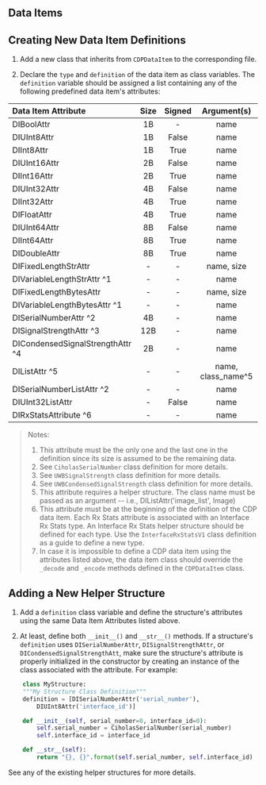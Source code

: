 Data Items
----------

## Creating New Data Item Definitions

1. Add a new class that inherits from `CDPDataItem` to the corresponding file.

2. Declare the `type` and `definition` of the data item as class variables. The `definition` variable should be assigned a list containing any of the following predefined data item's attributes:

| Data Item Attribute              | Size  | Signed | Argument(s)       |
| :------------------------------- | :---: | :----: | :---------------: |
| DIBoolAttr                   | 1B    |   -    | name              |
| DIUInt8Attr                  | 1B    | False  | name              |
| DIInt8Attr                   | 1B    | True   | name              |
| DIUInt16Attr                 | 2B    | False  | name              |
| DIInt16Attr                  | 2B    | True   | name              |
| DIUInt32Attr                 | 4B    | False  | name              |
| DIInt32Attr                  | 4B    | True   | name              |
| DIFloatAttr                  | 4B    | True   | name              |
| DIUInt64Attr                 | 8B    | False  | name              |
| DIInt64Attr                  | 8B    | True   | name              |
| DIDoubleAttr                 | 8B    | True   | name              |
| DIFixedLengthStrAttr         |  -    |    -   | name, size        |
| DIVariableLengthStrAttr ^1       |  -    |    -   | name              |
| DIFixedLengthBytesAttr           |  -    |    -   | name, size        |
| DIVariableLengthBytesAttr ^1     |  -    |    -   | name              |
| DISerialNumberAttr ^2            | 4B    |    -   | name              |
| DISignalStrengthAttr ^3          | 12B   |    -   | name              |
| DICondensedSignalStrengthAttr ^4 | 2B    |    -   | name              |
| DIListAttr ^5                    |  -    |    -   | name, class_name^5|
| DISerialNumberListAttr ^2        |  -    |    -   | name              |
| DIUInt32ListAttr                 |  -    | False  | name              |
| DIRxStatsAttribute ^6            |  -    |    -   | name              |

> Notes:
> 1. This attribute must be the only one and the last one in the definition since its size is assumed to be the remaining data.
> 2. See `CiholasSerialNumber` class definition for more details.
> 3. See `UWBSignalStrength` class definition for more details.
> 4. See `UWBCondensedSignalStrength` class definition for more details.
> 5. This attribute requires a helper structure. The class name must be passed as an argument -- i.e., DIListAttr('image_list', Image)
> 6. This attribute must be at the beginning of the definition of the CDP data item. Each Rx Stats attribute is associated with an Interface Rx Stats type. An Interface Rx Stats helper structure should be defined for each type. Use the `InterfaceRxStatsV1` class definition as a guide to define a new type.
> 7. In case it is impossible to define a CDP data item using the attributes listed above, the data item class should override the `_decode` and `_encode` methods defined in the `CDPDataItem` class.

## Adding a New Helper Structure

1. Add a `definition` class variable and define the structure's attributes using the same Data Item Attributes listed above.

2. At least, define both `__init__()` and `__str__()` methods. If a structure's `definition` uses `DISerialNumberAttr`, `DISignalStrengthAttr`, or `DICondensedSignalStrengthAtt`, make sure the structure's attribute is properly initialized in the constructor by creating an instance of the class associated with the attribute. For example:

```python
    class MyStructure:
    """My Structure Class Definition"""
    definition = [DISerialNumberAttr('serial_number'),
        DIUInt8Attr('interface_id')]

    def __init__(self, serial_number=0, interface_id=0):
        self.serial_number = CiholasSerialNumber(serial_number)  
        self.interface_id = interface_id

    def __str__(self):
        return "{}, {}".format(self.serial_number, self.interface_id)
```

See any of the existing helper structures for more details.
